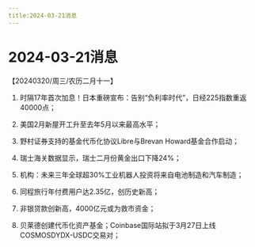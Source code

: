 ```yaml
---
title:2024-03-21消息
---
```

# 2024-03-21消息
【20240320/周三/农历二月十一】

1. 时隔17年首次加息！日本重磅宣布：告别“负利率时代”，日经225指数重返40000点；

2. 美国2月新屋开工升至去年5月以来最高水平；

3. 野村证券支持的基金代币化协议Libre与Brevan Howard基金合作启动；

4. 瑞士海关数据显示，瑞士二月份黄金出口下降24%；

5. 机构：未来三年全球超30%工业机器人投资将来自电池制造和汽车制造；

6. 同程旅行年付费用户达2.35亿，创历史新高；

7. 非银贷款创新高，4000亿元或为救市资金；

8. 贝莱德创建代币化资产基金；Coinbase国际站拟于3月27日上线COSMOSDYDX-USDC交易对；